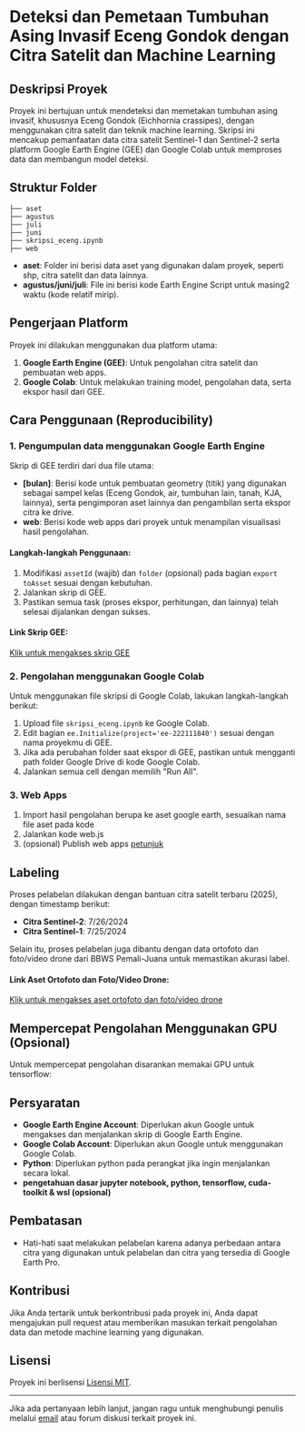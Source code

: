 # **Deteksi dan Pemetaan Tumbuhan Asing Invasif Eceng Gondok dengan Citra Satelit dan Machine Learning**

## **Deskripsi Proyek**

Proyek ini bertujuan untuk mendeteksi dan memetakan tumbuhan asing invasif, khususnya Eceng Gondok (Eichhornia crassipes), dengan menggunakan citra satelit dan teknik machine learning. Skripsi ini mencakup pemanfaatan data citra satelit Sentinel-1 dan Sentinel-2 serta platform Google Earth Engine (GEE) dan Google Colab untuk memproses data dan membangun model deteksi.

## **Struktur Folder**

```
├── aset
├── agustus
├── juli
├── juni
├── skripsi_eceng.ipynb
├── web
```

- **aset**: Folder ini berisi data aset yang digunakan dalam proyek, seperti shp, citra satelit dan data lainnya.
- **agustus/juni/juli**: File ini berisi kode Earth Engine Script untuk masing2 waktu (kode relatif mirip).

## **Pengerjaan Platform**

Proyek ini dilakukan menggunakan dua platform utama:

1. **Google Earth Engine (GEE)**: Untuk pengolahan citra satelit dan pembuatan web apps.
2. **Google Colab**: Untuk melakukan training model, pengolahan data, serta ekspor hasil dari GEE.

## **Cara Penggunaan (Reproducibility)**

### **1. Pengumpulan data menggunakan Google Earth Engine**

Skrip di GEE terdiri dari dua file utama:

- **[bulan]**: Berisi kode untuk pembuatan geometry (titik) yang digunakan sebagai sampel kelas (Eceng Gondok, air, tumbuhan lain, tanah, KJA, lainnya), serta pengimporan aset lainnya dan pengambilan serta ekspor citra ke drive.
- **web**: Berisi kode web apps dari proyek untuk menampilan visualisasi hasil pengolahan.

#### Langkah-langkah Penggunaan:

1. Modifikasi `assetId` (wajib) dan `folder` (opsional) pada bagian `export toAsset` sesuai dengan kebutuhan.
2. Jalankan skrip di GEE.
3. Pastikan semua task (proses ekspor, perhitungan, dan lainnya) telah selesai dijalankan dengan sukses.

#### Link Skrip GEE:

[Klik untuk mengakses skrip GEE](https://code.earthengine.google.com/?accept_repo=users/222111840/skripsi_eceng_gondok)

### **2. Pengolahan menggunakan Google Colab**

Untuk menggunakan file skripsi di Google Colab, lakukan langkah-langkah berikut:

1. Upload file `skripsi_eceng.ipynb` ke Google Colab.
2. Edit bagian `ee.Initialize(project='ee-222111840')` sesuai dengan nama proyekmu di GEE.
3. Jika ada perubahan folder saat ekspor di GEE, pastikan untuk mengganti path folder Google Drive di kode Google Colab.
4. Jalankan semua cell dengan memilih "Run All".

### **3. Web Apps**

1. Import hasil pengolahan berupa ke aset google earth, sesuaikan nama file aset pada kode
2. Jalankan kode web.js
3. (opsional) Publish web apps [petunjuk](https://developers.google.com/earth-engine/tutorials/community/creating-web-apps)

## **Labeling**

Proses pelabelan dilakukan dengan bantuan citra satelit terbaru (2025), dengan timestamp berikut:

- **Citra Sentinel-2**: 7/26/2024
- **Citra Sentinel-1**: 7/25/2024

Selain itu, proses pelabelan juga dibantu dengan data ortofoto dan foto/video drone dari BBWS Pemali-Juana untuk memastikan akurasi label.

#### Link Aset Ortofoto dan Foto/Video Drone:

[Klik untuk mengakses aset ortofoto dan foto/video drone](https://s.stis.ac.id/DriveSkripsiEceng)

## Mempercepat Pengolahan Menggunakan GPU (Opsional)

Untuk mempercepat pengolahan disarankan memakai GPU untuk tensorflow:

## **Persyaratan**

- **Google Earth Engine Account**: Diperlukan akun Google untuk mengakses dan menjalankan skrip di Google Earth Engine.
- **Google Colab Account**: Diperlukan akun Google untuk menggunakan Google Colab.
- **Python**: Diperlukan python pada perangkat jika ingin menjalankan secara lokal.
- **pengetahuan dasar jupyter notebook, python, tensorflow, cuda-toolkit & wsl (opsional)**

## **Pembatasan**

- Hati-hati saat melakukan pelabelan karena adanya perbedaan antara citra yang digunakan untuk pelabelan dan citra yang tersedia di Google Earth Pro.

## **Kontribusi**

Jika Anda tertarik untuk berkontribusi pada proyek ini, Anda dapat mengajukan pull request atau memberikan masukan terkait pengolahan data dan metode machine learning yang digunakan.

## **Lisensi**

Proyek ini berlisensi [Lisensi MIT](https://opensource.org/licenses/MIT).

---

Jika ada pertanyaan lebih lanjut, jangan ragu untuk menghubungi penulis melalui [email](mailto:222111840@stis.ac.id) atau forum diskusi terkait proyek ini.
